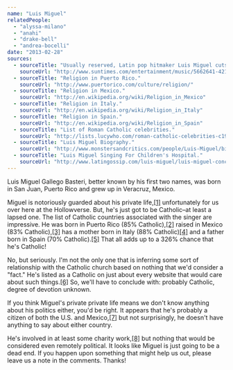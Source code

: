 ```yaml
---
name: "Luis Miguel"
relatedPeople:
  - "alyssa-milano"
  - "anahi"
  - "drake-bell"
  - "andrea-bocelli"
date: "2013-02-28"
sources:
  - sourceTitle: "Usually reserved, Latin pop hitmaker Luis Miguel cuts loose."
    sourceUrl: "http://www.suntimes.com/entertainment/music/5662641-421/luis-miguel-opening-up.html"
  - sourceTitle: "Religion in Puerto Rico."
    sourceUrl: "http://www.puertorico.com/culture/religion/"
  - sourceTitle: "Religion in Mexico."
    sourceUrl: "http://en.wikipedia.org/wiki/Religion_in_Mexico"
  - sourceTitle: "Religion in Italy."
    sourceUrl: "http://en.wikipedia.org/wiki/Religion_in_Italy"
  - sourceTitle: "Religion in Spain."
    sourceUrl: "http://en.wikipedia.org/wiki/Religion_in_Spain"
  - sourceTitle: "List of Roman Catholic celebrities."
    sourceUrl: "http://lists.lucywho.com/roman-catholic-celebrities-c19254569/l.html"
  - sourceTitle: "Luis Miguel Biography."
    sourceUrl: "http://www.monstersandcritics.com/people/Luis-Miguel/biography/"
  - sourceTitle: "Luis Miguel Singing For Children's Hospital."
    sourceUrl: "http://www.latingossip.com/luis-miguel/luis-miguel-concert-raises-funds-for-childrens-hospital.html"
---
```


Luis Miguel Gallego Basteri, better known by his first two names, was born in San Juan, Puerto Rico and grew up in Veracruz, Mexico.

Miguel is notoriously guarded about his private life,<a class="source-citation" href="http://www.suntimes.com/entertainment/music/5662641-421/luis-miguel-opening-up.html" title="Usually reserved, Latin pop hitmaker Luis Miguel cuts loose.">[1]</a> unfortunately for us over here at the Hollowverse. But, he's just got to be Catholic–at least a lapsed one. The list of Catholic countries associated with the singer are impressive. He was born in Puerto Rico (85% Catholic),<a class="source-citation" href="http://www.puertorico.com/culture/religion/" title="Religion in Puerto Rico.">[2]</a> raised in Mexico (83% Catholic),<a class="source-citation" href="http://en.wikipedia.org/wiki/Religion_in_Mexico" title="Religion in Mexico.">[3]</a> has a mother born in Italy (88% Catholic)<a class="source-citation" href="http://en.wikipedia.org/wiki/Religion_in_Italy" title="Religion in Italy.">[4]</a> and a father born in Spain (70% Catholic).<a class="source-citation" href="http://en.wikipedia.org/wiki/Religion_in_Spain" title="Religion in Spain.">[5]</a> That all adds up to a 326% chance that he's Catholic!

No, but seriously. I'm not the only one that is inferring some sort of relationship with the Catholic church based on nothing that we'd consider a "fact." He's listed as a Catholic on just about every website that would care about such things.<a class="source-citation" href="http://lists.lucywho.com/roman-catholic-celebrities-c19254569/l.html" title="List of Roman Catholic celebrities.">[6]</a> So, we'll have to conclude with: probably Catholic, degree of devotion unknown.

If you think Miguel's private private life means we don't know anything about his politics either, you'd be right. It appears that he's probably a citizen of both the U.S. and Mexico,<a class="source-citation" href="http://www.monstersandcritics.com/people/Luis-Miguel/biography/" title="Luis Miguel Biography.">[7]</a> but not surprisingly, he doesn't have anything to say about either country.

He's involved in at least some charity work,<a class="source-citation" href="http://www.latingossip.com/luis-miguel/luis-miguel-concert-raises-funds-for-childrens-hospital.html" title="Luis Miguel Singing For Children&apos;s Hospital.">[8]</a> but nothing that would be considered even remotely political. It looks like Miguel is just going to be a dead end. If you happen upon something that might help us out, please leave us a note in the comments. Thanks!